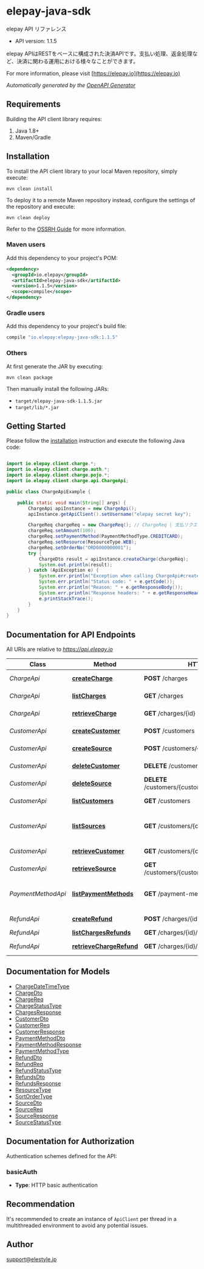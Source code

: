 # elepay-java-sdk

elepay API リファレンス

- API version: 1.1.5

elepay APIはRESTをベースに構成された決済APIです。支払い処理、返金処理など、決済に関わる運用における様々なことができます。

  For more information, please visit [https://elepay.io](https://elepay.io)

*Automatically generated by the [OpenAPI Generator](https://openapi-generator.tech)*

## Requirements

Building the API client library requires:

1. Java 1.8+
2. Maven/Gradle

## Installation

To install the API client library to your local Maven repository, simply execute:

```shell
mvn clean install
```

To deploy it to a remote Maven repository instead, configure the settings of the repository and execute:

```shell
mvn clean deploy
```

Refer to the [OSSRH Guide](http://central.sonatype.org/pages/ossrh-guide.html) for more information.

### Maven users

Add this dependency to your project's POM:

```xml
<dependency>
  <groupId>io.elepay</groupId>
  <artifactId>elepay-java-sdk</artifactId>
  <version>1.1.5</version>
  <scope>compile</scope>
</dependency>
```

### Gradle users

Add this dependency to your project's build file:

```groovy
compile "io.elepay:elepay-java-sdk:1.1.5"
```

### Others

At first generate the JAR by executing:

```shell
mvn clean package
```

Then manually install the following JARs:

- `target/elepay-java-sdk-1.1.5.jar`
- `target/lib/*.jar`

## Getting Started

Please follow the [installation](#installation) instruction and execute the following Java code:

```java

import io.elepay.client.charge.*;
import io.elepay.client.charge.auth.*;
import io.elepay.client.charge.pojo.*;
import io.elepay.client.charge.api.ChargeApi;

public class ChargeApiExample {

    public static void main(String[] args) {
        ChargeApi apiInstance = new ChargeApi();
        apiInstance.getApiClient().setUsername("elepay secret key");

        ChargeReq chargeReq = new ChargeReq(); // ChargeReq | 支払リクエスト
        chargeReq.setAmount(100);
        chargeReq.setPaymentMethod(PaymentMethodType.CREDITCARD);
        chargeReq.setResource(ResourceType.WEB);
        chargeReq.setOrderNo("ORD0000000001");
        try {
            ChargeDto result = apiInstance.createCharge(chargeReq);
            System.out.println(result);
        } catch (ApiException e) {
            System.err.println("Exception when calling ChargeApi#createCharge");
            System.err.println("Status code: " + e.getCode());
            System.err.println("Reason: " + e.getResponseBody());
            System.err.println("Response headers: " + e.getResponseHeaders());
            e.printStackTrace();
        }
    }
}

```

## Documentation for API Endpoints

All URIs are relative to *https://api.elepay.io*

Class | Method | HTTP request | Description
------------ | ------------- | ------------- | -------------
*ChargeApi* | [**createCharge**](docs/ChargeApi.md#createCharge) | **POST** /charges | Create charge
*ChargeApi* | [**listCharges**](docs/ChargeApi.md#listCharges) | **GET** /charges | List charges
*ChargeApi* | [**retrieveCharge**](docs/ChargeApi.md#retrieveCharge) | **GET** /charges/{id} | Retrieve charge
*CustomerApi* | [**createCustomer**](docs/CustomerApi.md#createCustomer) | **POST** /customers | Create customer
*CustomerApi* | [**createSource**](docs/CustomerApi.md#createSource) | **POST** /customers/{customerId}/sources | Create source
*CustomerApi* | [**deleteCustomer**](docs/CustomerApi.md#deleteCustomer) | **DELETE** /customers/{customerId} | Delete customer
*CustomerApi* | [**deleteSource**](docs/CustomerApi.md#deleteSource) | **DELETE** /customers/{customerId}/sources/{sourceId} | Delete source
*CustomerApi* | [**listCustomers**](docs/CustomerApi.md#listCustomers) | **GET** /customers | List customers
*CustomerApi* | [**listSources**](docs/CustomerApi.md#listSources) | **GET** /customers/{customerId}/sources | List sources by customer ID
*CustomerApi* | [**retrieveCustomer**](docs/CustomerApi.md#retrieveCustomer) | **GET** /customers/{customerId} | Retrieve customer
*CustomerApi* | [**retrieveSource**](docs/CustomerApi.md#retrieveSource) | **GET** /customers/{customerId}/sources/{sourceId} | Retrieve source
*PaymentMethodApi* | [**listPaymentMethods**](docs/PaymentMethodApi.md#listPaymentMethods) | **GET** /payment-methods | List supported payment methods
*RefundApi* | [**createRefund**](docs/RefundApi.md#createRefund) | **POST** /charges/{id}/refunds | Create refund
*RefundApi* | [**listChargesRefunds**](docs/RefundApi.md#listChargesRefunds) | **GET** /charges/{id}/refunds | List refunds
*RefundApi* | [**retrieveChargeRefund**](docs/RefundApi.md#retrieveChargeRefund) | **GET** /charges/{id}/refunds/{refundId} | Retrieve refund


## Documentation for Models

 - [ChargeDateTimeType](docs/ChargeDateTimeType.md)
 - [ChargeDto](docs/ChargeDto.md)
 - [ChargeReq](docs/ChargeReq.md)
 - [ChargeStatusType](docs/ChargeStatusType.md)
 - [ChargesResponse](docs/ChargesResponse.md)
 - [CustomerDto](docs/CustomerDto.md)
 - [CustomerReq](docs/CustomerReq.md)
 - [CustomerResponse](docs/CustomerResponse.md)
 - [PaymentMethodDto](docs/PaymentMethodDto.md)
 - [PaymentMethodResponse](docs/PaymentMethodResponse.md)
 - [PaymentMethodType](docs/PaymentMethodType.md)
 - [RefundDto](docs/RefundDto.md)
 - [RefundReq](docs/RefundReq.md)
 - [RefundStatusType](docs/RefundStatusType.md)
 - [RefundsDto](docs/RefundsDto.md)
 - [RefundsResponse](docs/RefundsResponse.md)
 - [ResourceType](docs/ResourceType.md)
 - [SortOrderType](docs/SortOrderType.md)
 - [SourceDto](docs/SourceDto.md)
 - [SourceReq](docs/SourceReq.md)
 - [SourceResponse](docs/SourceResponse.md)
 - [SourceStatusType](docs/SourceStatusType.md)


## Documentation for Authorization

Authentication schemes defined for the API:
### basicAuth


- **Type**: HTTP basic authentication


## Recommendation

It's recommended to create an instance of `ApiClient` per thread in a multithreaded environment to avoid any potential issues.

## Author

support@elestyle.jp

